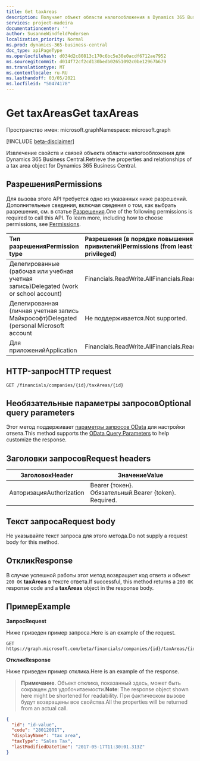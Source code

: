 ```yaml
---
title: Get taxAreas
description: Получает объект области налогообложения в Dynamics 365 Business Central.
services: project-madeira
documentationcenter: ''
author: SusanneWindfeldPedersen
localization_priority: Normal
ms.prod: dynamics-365-business-central
doc_type: apiPageType
ms.openlocfilehash: d034d2c80813c170c6bc5e30e0acdf6712ae7952
ms.sourcegitcommit: d014f72cf2cd130bedb02651092c0be12967b679
ms.translationtype: MT
ms.contentlocale: ru-RU
ms.lasthandoff: 03/05/2021
ms.locfileid: "50474178"
---
```

# <a name="get-taxareas"></a><span data-ttu-id="7f9d5-103">Get taxAreas</span><span class="sxs-lookup"><span data-stu-id="7f9d5-103">Get taxAreas</span></span>

<span data-ttu-id="7f9d5-104">Пространство имен: microsoft.graph</span><span class="sxs-lookup"><span data-stu-id="7f9d5-104">Namespace: microsoft.graph</span></span>

[!INCLUDE [beta-disclaimer](../../includes/beta-disclaimer.md)]

<span data-ttu-id="7f9d5-105">Извлечение свойств и связей объекта области налогообложения для Dynamics 365 Business Central.</span><span class="sxs-lookup"><span data-stu-id="7f9d5-105">Retrieve the properties and relationships of a tax area object for Dynamics 365 Business Central.</span></span>

## <a name="permissions"></a><span data-ttu-id="7f9d5-106">Разрешения</span><span class="sxs-lookup"><span data-stu-id="7f9d5-106">Permissions</span></span>
<span data-ttu-id="7f9d5-p101">Для вызова этого API требуется одно из указанных ниже разрешений. Дополнительные сведения, включая сведения о том, как выбрать разрешения, см. в статье [Разрешения](/graph/permissions-reference).</span><span class="sxs-lookup"><span data-stu-id="7f9d5-p101">One of the following permissions is required to call this API. To learn more, including how to choose permissions, see [Permissions](/graph/permissions-reference).</span></span>

|<span data-ttu-id="7f9d5-109">Тип разрешения</span><span class="sxs-lookup"><span data-stu-id="7f9d5-109">Permission type</span></span> |<span data-ttu-id="7f9d5-110">Разрешения (в порядке повышения привилегий)</span><span class="sxs-lookup"><span data-stu-id="7f9d5-110">Permissions (from least to most privileged)</span></span>|
|:---------------|:------------------------------------------|
|<span data-ttu-id="7f9d5-111">Делегированные (рабочая или учебная учетная запись)</span><span class="sxs-lookup"><span data-stu-id="7f9d5-111">Delegated (work or school account)</span></span>|<span data-ttu-id="7f9d5-112">Financials.ReadWrite.All</span><span class="sxs-lookup"><span data-stu-id="7f9d5-112">Financials.ReadWrite.All</span></span> |
|<span data-ttu-id="7f9d5-113">Делегированная (личная учетная запись Майкрософт)</span><span class="sxs-lookup"><span data-stu-id="7f9d5-113">Delegated (personal Microsoft account</span></span>|<span data-ttu-id="7f9d5-114">Не поддерживается.</span><span class="sxs-lookup"><span data-stu-id="7f9d5-114">Not supported.</span></span>|
|<span data-ttu-id="7f9d5-115">Для приложений</span><span class="sxs-lookup"><span data-stu-id="7f9d5-115">Application</span></span>|<span data-ttu-id="7f9d5-116">Financials.ReadWrite.All</span><span class="sxs-lookup"><span data-stu-id="7f9d5-116">Financials.ReadWrite.All</span></span>|

## <a name="http-request"></a><span data-ttu-id="7f9d5-117">HTTP-запрос</span><span class="sxs-lookup"><span data-stu-id="7f9d5-117">HTTP request</span></span>

```
GET /financials/companies/{id}/taxAreas/{id}
```

## <a name="optional-query-parameters"></a><span data-ttu-id="7f9d5-118">Необязательные параметры запросов</span><span class="sxs-lookup"><span data-stu-id="7f9d5-118">Optional query parameters</span></span>
<span data-ttu-id="7f9d5-119">Этот метод поддерживает [параметры запросов OData](/graph/query-parameters) для настройки ответа.</span><span class="sxs-lookup"><span data-stu-id="7f9d5-119">This method supports the [OData Query Parameters](/graph/query-parameters) to help customize the response.</span></span>

## <a name="request-headers"></a><span data-ttu-id="7f9d5-120">Заголовки запросов</span><span class="sxs-lookup"><span data-stu-id="7f9d5-120">Request headers</span></span>
|<span data-ttu-id="7f9d5-121">Заголовок</span><span class="sxs-lookup"><span data-stu-id="7f9d5-121">Header</span></span>|<span data-ttu-id="7f9d5-122">Значение</span><span class="sxs-lookup"><span data-stu-id="7f9d5-122">Value</span></span>|
|------|-----|
|<span data-ttu-id="7f9d5-123">Авторизация</span><span class="sxs-lookup"><span data-stu-id="7f9d5-123">Authorization</span></span>  |<span data-ttu-id="7f9d5-p102">Bearer {токен}. Обязательный.</span><span class="sxs-lookup"><span data-stu-id="7f9d5-p102">Bearer {token}. Required.</span></span> |

## <a name="request-body"></a><span data-ttu-id="7f9d5-126">Текст запроса</span><span class="sxs-lookup"><span data-stu-id="7f9d5-126">Request body</span></span>
<span data-ttu-id="7f9d5-127">Не указывайте текст запроса для этого метода.</span><span class="sxs-lookup"><span data-stu-id="7f9d5-127">Do not supply a request body for this method.</span></span>

## <a name="response"></a><span data-ttu-id="7f9d5-128">Отклик</span><span class="sxs-lookup"><span data-stu-id="7f9d5-128">Response</span></span>
<span data-ttu-id="7f9d5-129">В случае успешной работы этот метод возвращает код ответа и объект `200 OK` **taxAreas** в тексте ответа.</span><span class="sxs-lookup"><span data-stu-id="7f9d5-129">If successful, this method returns a `200 OK` response code and a **taxAreas** object in the response body.</span></span>

## <a name="example"></a><span data-ttu-id="7f9d5-130">Пример</span><span class="sxs-lookup"><span data-stu-id="7f9d5-130">Example</span></span>

<span data-ttu-id="7f9d5-131">**Запрос**</span><span class="sxs-lookup"><span data-stu-id="7f9d5-131">**Request**</span></span>

<span data-ttu-id="7f9d5-132">Ниже приведен пример запроса.</span><span class="sxs-lookup"><span data-stu-id="7f9d5-132">Here is an example of the request.</span></span>
```http
GET https://graph.microsoft.com/beta/financials/companies/{id}/taxAreas/{id}
```

<span data-ttu-id="7f9d5-133">**Отклик**</span><span class="sxs-lookup"><span data-stu-id="7f9d5-133">**Response**</span></span>

<span data-ttu-id="7f9d5-134">Ниже приведен пример отклика.</span><span class="sxs-lookup"><span data-stu-id="7f9d5-134">Here is an example of the response.</span></span> 

> <span data-ttu-id="7f9d5-135">**Примечание**. Объект отклика, показанный здесь, может быть сокращен для удобочитаемости.</span><span class="sxs-lookup"><span data-stu-id="7f9d5-135">**Note**: The response object shown here might be shortened for readability.</span></span> <span data-ttu-id="7f9d5-136">При фактическом вызове будут возвращены все свойства.</span><span class="sxs-lookup"><span data-stu-id="7f9d5-136">All the properties will be returned from an actual call.</span></span>

```json
{
  "id": "id-value",
  "code": "28012001T",
  "displayName": "tax area",
  "taxType": "Sales Tax",
  "lastModifiedDateTime": "2017-05-17T11:30:01.313Z"
}
```



